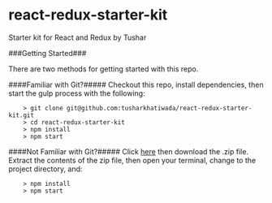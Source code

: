 # react-redux-starter-kit
Starter kit for React and Redux by Tushar


###Getting Started###

There are two methods for getting started with this repo.

####Familiar with Git?#####
Checkout this repo, install dependencies, then start the gulp process with the following:

```
	> git clone git@github.com:tusharkhatiwada/react-redux-starter-kit.git
	> cd react-redux-starter-kit
	> npm install
	> npm start
```

####Not Familiar with Git?#####
Click [here](https://github.com/tusharkhatiwada/react-redux-starter-kit/releases) then download the .zip file.  Extract the contents of the zip file, then open your terminal, change to the project directory, and:

```
	> npm install
	> npm start
```

